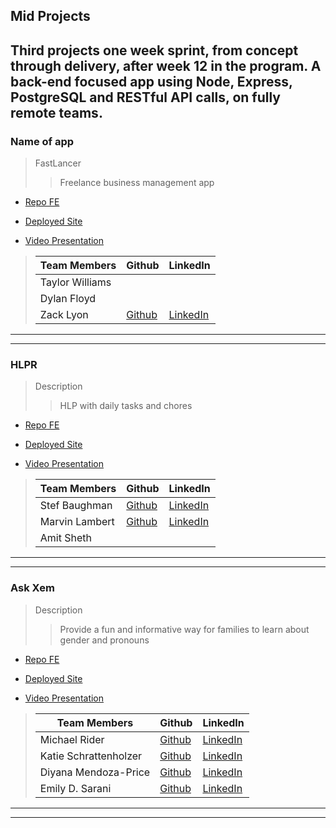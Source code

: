 <!-- Below is the template to be used for creating consistent information for each project week in each cohort.  Provide as much information as is available.

Edit link syntax when no link is available, as in the case of students who don't have a portfolio site yet or if there is no back-end repo.

Include contextual information for the learning objectives represented in the projects for their point in the program.

Include any new tech/libraries used in the 'Description' field for each application. -->

## Mid Projects

## Third projects one week sprint, from concept through delivery, after week 12 in the program. A back-end focused app using Node, Express, PostgreSQL and RESTful API calls, on fully remote teams.

### Name of app

> FastLancer
>
> > Freelance business management app

-   [Repo FE](https://github.com/Fast-Lancer/Fast-Lancer)

-   [Deployed Site](https://fast-lancer.netlify.app/)

-   [Video Presentation](Link)

> | Team Members    | Github                                | LinkedIn                                          |
> | --------------- | ------------------------------------- | ------------------------------------------------- |
> | Taylor Williams |                                       |                                                   |
> | Dylan Floyd     |                                       |                                                   |
> | Zack Lyon       | [Github](https://github.com/ZackLyon) | [LinkedIn](https://www.linkedin.com/in/zacklyon/) |

---

---

### HLPR

> Description
>
> > HLP with daily tasks and chores

-   [Repo FE](https://github.com/HLPR-APP/HLPR)

-   [Deployed Site](https://hlpr.netlify.app)

-   [Video Presentation](Link)

> | Team Members   | Github                                        | LinkedIn                                                   |
> | -------------- | --------------------------------------------- | ---------------------------------------------------------- |
> | Stef Baughman  | [Github](https://github.com/HonduranCoder)    | [LinkedIn](https://www.linkedin.com/in/estefani-baughman/) |
> | Marvin Lambert | [Github](https://github.com/franklyhollywood) | [LinkedIn](https://www.linkedin.com/in/marvinlambert/)     |
> | Amit Sheth     |                                               |                                                            |

---

---

### Ask Xem

> Description
>
> > Provide a fun and informative way for families to learn about gender and pronouns

-   [Repo FE](https://github.com/askxem/Ask-Xem)

-   [Deployed Site](https://askxem.netlify.app/)

-   [Video Presentation](Link)

> | Team Members          | Github                                         | LinkedIn                                                      |
> | --------------------- | ---------------------------------------------- | ------------------------------------------------------------- |
> | Michael Rider         | [Github](https://github.com/MikepdXRider)      | [LinkedIn](https://www.linkedin.com/in/mikepdxrider/)         |
> | Katie Schrattenholzer | [Github](https://github.com/k-schrattenholzer) | [LinkedIn](https://www.linkedin.com/in/k-schrattenholzer/)    |
> | Diyana Mendoza-Price  | [Github](https://github.com/diyanamendoza)     | [LinkedIn](https://www.linkedin.com/in/diyana-mendoza-price/) |
> | Emily D. Sarani       | [Github](https://github.com/in/emily-sarani)   | [LinkedIn](https://www.linkedin.com/EmilyDSarani)             |

---

---

<!-- ### Name of app

> Description
>
> > Lorem ipsum dolor sit amet, consectetur adipiscing elit, sed do eiusmod tempor incididunt ut labore et dolore magna aliqua. Ut enim ad minim veniam, quis nostrud exercitation ullamco laboris nisi ut aliquip ex ea commodo consequat. Duis aute irure dolor in reprehenderit in voluptate velit esse cillum dolore eu fugiat nulla pariatur. Excepteur sint occaecat cupidatat non proident, sunt in culpa qui officia deserunt mollit anim id est laborum.

-   [Repo FE](Link)

-   [Repo BE](Link)

-   [Deployed Site](Link)

-   [Video Presentation](Link)

> | Team Members                      | Github         | LinkedIn         |
> | --------------------------------- | -------------- | ---------------- |
> | [Student Name](Link-to-Portfolio) | [Github](Link) | [LinkedIn](Link) |
> | Student Name                      | [Github](Link) | [LinkedIn](Link) |

---

--- -->
